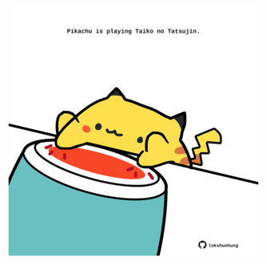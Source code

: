 <!-- built at 13/09/2022, 06:22:45 UTC -->
<p align="center">
  <img width="500" height="500" src="./ReadmeImage.svg">
</p>
